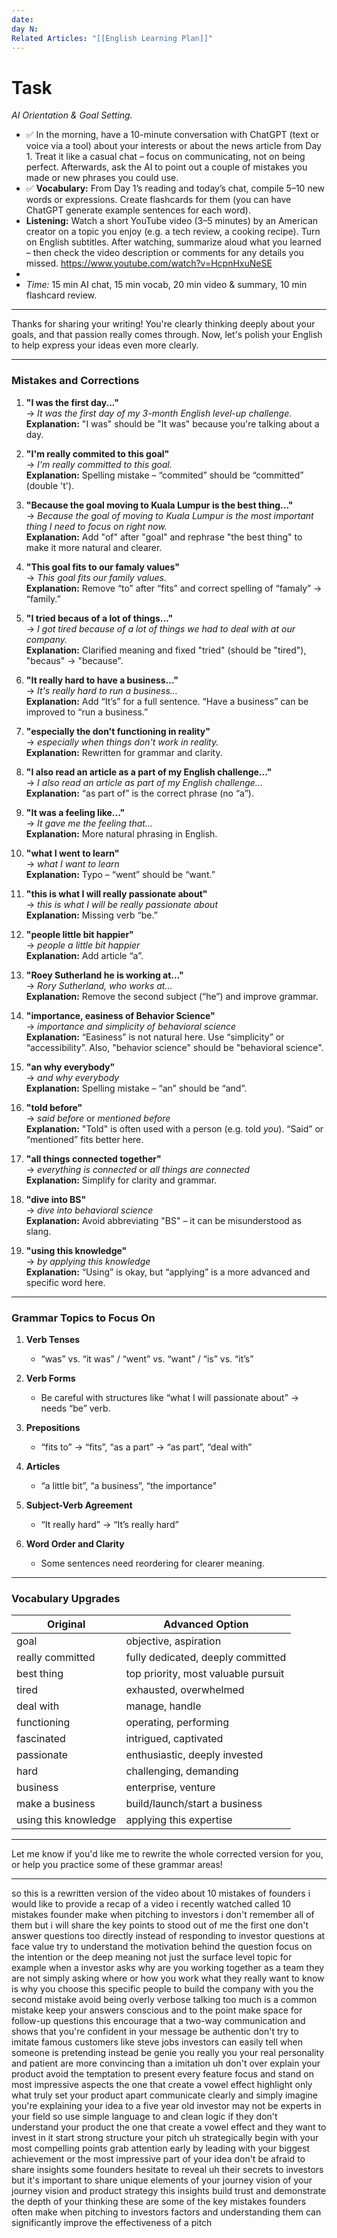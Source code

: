 ```yaml
---
date: 
day N: 
Related Articles: "[[English Learning Plan]]"
---
```

# Task
_AI Orientation & Goal Setting._ 
- ✅ In the morning, have a 10-minute conversation with ChatGPT (text or voice via a tool) about your interests or about the news article from Day 1. Treat it like a casual chat – focus on communicating, not on being perfect. Afterwards, ask the AI to point out a couple of mistakes you made or new phrases you could use. 
- ✅ **Vocabulary:** From Day 1’s reading and today’s chat, compile 5–10 new words or expressions. Create flashcards for them (you can have ChatGPT generate example sentences for each word). 
- **Listening:** Watch a short YouTube video (3–5 minutes) by an American creator on a topic you enjoy (e.g. a tech review, a cooking recipe). Turn on English subtitles. After watching, summarize aloud what you learned – then check the video description or comments for any details you missed. https://www.youtube.com/watch?v=HcpnHxuNeSE
- 
- _Time:_ 15 min AI chat, 15 min vocab, 20 min video & summary, 10 min flashcard review.

---

Thanks for sharing your writing! You're clearly thinking deeply about your goals, and that passion really comes through. Now, let's polish your English to help express your ideas even more clearly.

---

### **Mistakes and Corrections**

1. **"I was the first day..."**  
    → _It was the first day of my 3-month English level-up challenge._  
    **Explanation:** "I was" should be "It was" because you're talking about a day.
    
2. **"I'm really commited to this goal"**  
    → _I'm really committed to this goal._  
    **Explanation:** Spelling mistake – “commited” should be “committed” (double 't').
    
3. **"Because the goal moving to Kuala Lumpur is the best thing..."**  
    → _Because the goal of moving to Kuala Lumpur is the most important thing I need to focus on right now._  
    **Explanation:** Add "of" after "goal" and rephrase "the best thing" to make it more natural and clearer.
    
4. **"This goal fits to our famaly values"**  
    → _This goal fits our family values._  
    **Explanation:** Remove “to” after “fits” and correct spelling of “famaly” → “family.”
    
5. **"I tried becaus of a lot of things..."**  
    → _I got tired because of a lot of things we had to deal with at our company._  
    **Explanation:** Clarified meaning and fixed "tried" (should be "tired"), "becaus" → "because".
    
6. **"It really hard to have a business..."**  
    → _It's really hard to run a business..._  
    **Explanation:** Add “It’s” for a full sentence. “Have a business” can be improved to “run a business.”
    
7. **"especially the don't functioning in reality"**  
    → _especially when things don't work in reality._  
    **Explanation:** Rewritten for grammar and clarity.
    
8. **"I also read an article as a part of my English challenge..."**  
    → _I also read an article as part of my English challenge..._  
    **Explanation:** “as part of” is the correct phrase (no “a”).
    
9. **"It was a feeling like..."**  
    → _It gave me the feeling that..._  
    **Explanation:** More natural phrasing in English.
    
10. **"what I went to learn"**  
    → _what I want to learn_  
    **Explanation:** Typo – “went” should be “want.”
    
11. **"this is what I will really passionate about"**  
    → _this is what I will be really passionate about_  
    **Explanation:** Missing verb “be.”
    
12. **"people little bit happier"**  
    → _people a little bit happier_  
    **Explanation:** Add article “a”.
    
13. **"Roey Sutherland he is working at..."**  
    → _Rory Sutherland, who works at..._  
    **Explanation:** Remove the second subject (“he”) and improve grammar.
    
14. **"importance, easiness of Behavior Science"**  
    → _importance and simplicity of behavioral science_  
    **Explanation:** “Easiness” is not natural here. Use “simplicity” or “accessibility”. Also, "behavior science" should be "behavioral science".
    
15. **"an why everybody"**  
    → _and why everybody_  
    **Explanation:** Spelling mistake – “an” should be “and”.
    
16. **"told before"**  
    → _said before_ or _mentioned before_  
    **Explanation:** "Told" is often used with a person (e.g. told _you_). “Said” or “mentioned” fits better here.
    
17. **"all things connected together"**  
    → _everything is connected_ or _all things are connected_  
    **Explanation:** Simplify for clarity and grammar.
    
18. **"dive into BS"**  
    → _dive into behavioral science_  
    **Explanation:** Avoid abbreviating "BS" – it can be misunderstood as slang.
    
19. **"using this knowledge"**  
    → _by applying this knowledge_  
    **Explanation:** “Using” is okay, but “applying” is a more advanced and specific word here.
    

---

### **Grammar Topics to Focus On**

1. **Verb Tenses**
    
    - “was” vs. “it was” / “went” vs. “want” / “is” vs. “it’s”
2. **Verb Forms**
    
    - Be careful with structures like “what I will passionate about” → needs “be” verb.
3. **Prepositions**
    
    - “fits to” → “fits”, “as a part” → “as part”, “deal with”
4. **Articles**
    
    - “a little bit”, “a business”, “the importance”
5. **Subject-Verb Agreement**
    
    - “It really hard” → “It’s really hard”
6. **Word Order and Clarity**
    
    - Some sentences need reordering for clearer meaning.

---

### **Vocabulary Upgrades**

|**Original**|**Advanced Option**|
|---|---|
|goal|objective, aspiration|
|really committed|fully dedicated, deeply committed|
|best thing|top priority, most valuable pursuit|
|tired|exhausted, overwhelmed|
|deal with|manage, handle|
|functioning|operating, performing|
|fascinated|intrigued, captivated|
|passionate|enthusiastic, deeply invested|
|hard|challenging, demanding|
|business|enterprise, venture|
|make a business|build/launch/start a business|
|using this knowledge|applying this expertise|

---

Let me know if you'd like me to rewrite the whole corrected version for you, or help you practice some of these grammar areas!


---

so this is a rewritten version of the video about 10 mistakes of founders  i would like to provide a recap of a video i recently watched called 10 mistakes founder make  when pitching to investors i don't remember all of them but i will share the key points to  stood out of me the first one don't answer questions too directly instead of responding  to investor questions at face value try to understand the motivation behind the question  focus on the intention or the deep meaning not just the surface level topic for example  when a investor asks why are you working together as a team they are not simply asking where or how you  work what they really want to know is why you choose this specific people to build the company with you  the second mistake avoid being overly verbose talking too much is a common mistake keep your answers  conscious and to the point make space for follow-up questions this encourage that a two-way  communication and shows that you're confident in your message be authentic don't try to imitate famous  customers like steve jobs investors can easily tell when someone is pretending instead be genie you  really you your real personality and patient are more convincing than a imitation  uh don't over explain your product avoid the temptation to present every feature focus and stand on most  impressive aspects the one that create a vowel effect highlight only what truly set your product apart  communicate clearly and simply imagine you're explaining your idea to a five year old investor may not be  experts in your field so use simple language to and clean logic if they don't understand your product  the one that create a vowel effect and they want to invest in it start strong structure your pitch  uh strategically begin with your most compelling points grab attention early by leading with your biggest  achievement or the most impressive part of your idea don't be afraid to share insights  some founders hesitate to reveal uh their secrets to investors but it's important to share unique elements  of your journey vision of your journey vision and product strategy this insights build trust and demonstrate the depth  of your thinking these are some of the key mistakes founders often make when pitching to investors  factors and understanding them can significantly improve the effectiveness of a pitch